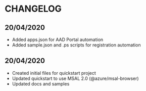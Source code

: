 # CHANGELOG

## 20/04/2020
- Added apps.json for AAD Portal automation
- Added sample.json and .ps scripts for registration automation

## 20/04/2020
- Created initial files for quickstart project
- Updated quickstart to use MSAL 2.0 (@azure/msal-browser)
- Updated docs and samples
